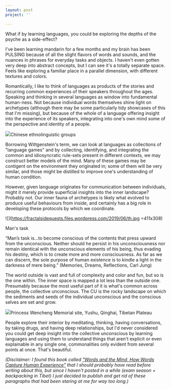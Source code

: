 ```yaml
---
layout: post
project: ''

---
```

What if by learning languages, you could be exploring the depths of the psyche as a side-effect?

I've been learning mandarin for a few months and my brain has been PULSING because of all the slight flavors of words and sounds, and the nuances in phrases for everyday tasks and objects. I haven't even gotten very deep into abstract concepts, but I can see it's a totally separate space. Feels like exploring a familiar place in a parallel dimension, with different textures and colors.

Romantically, I like to think of languages as products of the stories and recurring common experiences of their speakers throughout the ages. Speaking and thinking in several languages as window into fundamental human-ness. Not because individual words themselves shine light on archetypes (although there may be some particularly tidy showcases of this that I'm missing), but because of the whole of a language offering insight into the experience of its speakers, integrating into one's own mind some of the perspective and identity of a people.

![](https://fractalsidequests.files.wordpress.com/2019/06/wechat-image_20190625164915-1.jpg)Chinese ethnolinguistic groups

Borrowing Wittgenstein's term, we can look at languages as collections of "language games" and by collecting, identifying, and integrating the common and idiosyncratic rule-sets present in different contexts, we may construct better models of the mind. Many of these games may be contigent on the environment they originated in; some of them will be very similar, and those might be distilled to improve one's understanding of human condition.

However, given language originates for communication between individuals, might it merely provide superficial insights into the inner landscape? Probably not. Our inner fauna of archetypes is likely what evolved to produce useful behaviours from inside, and certainly has a big role in developing these protocols by which we coordinate.

![](https://fractalsidequests.files.wordpress.com/2019/06/th.jpg =411x308)

Man's task

“Man’s task is…to become conscious of the contents that press upward from the unconscious. Neither should he persist in his unconsciousness nor remain identical with the unconscious elements of his being, thus evading his destiny, which is to create more and more consciousness. As far as we can discern, the sole purpose of human existence is to kindle a light in the darkness of mere being.” (Memories, Dreams, Reflections, Carl Jung)

The world outside is vast and full of complexity and color and fun, but so is the one within. The inner space is mapped a lot less than the outside one. Presumably because the most useful part of it is what's common across people, the collective unconscious. The CU is the rocky landscape on which the sediments and seeds of the individual unconscious and the conscious selves are set and grow.

![](https://fractalsidequests.files.wordpress.com/2019/06/flags-1.jpg)Princess Wencheng Memorial site, Yushu, Qinghai, Tibetan Plateau

People explore their interior by meditating, thinking, having conversations, by taking drugs, and having deep relationships, but I'd never considered you could get deep insight into the collective unconscious by learning languages and using them to understand things that aren't explicit or even explainable in any single one, commonalities only evident from several points at once. That's beautiful.

_(Disclaimer: I found this book called_ [_"Words and the Mind, How Words Capture Human Experience"_](https://www.oxfordscholarship.com/view/10.1093/acprof:oso/9780195311129.001.0001/acprof-9780195311129) _that I should probably have read before writing about this, but since I haven't posted in a while (exam season + backpacking in Tibet) I just decided to publish and get rid of these paragraphs that had been staring at me for way too long.)_